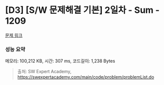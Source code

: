 # [D3] [S/W 문제해결 기본] 2일차 - Sum - 1209 

[문제 링크](https://swexpertacademy.com/main/code/problem/problemDetail.do?contestProbId=AV13_BWKACUCFAYh) 

### 성능 요약

메모리: 100,212 KB, 시간: 307 ms, 코드길이: 1,238 Bytes



> 출처: SW Expert Academy, https://swexpertacademy.com/main/code/problem/problemList.do